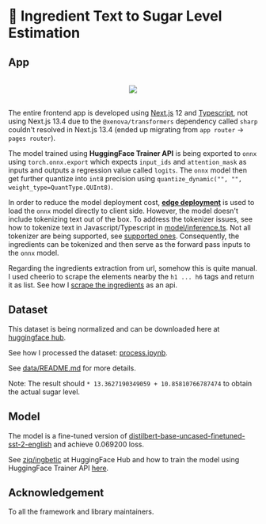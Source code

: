 # 🥪 Ingredient Text to Sugar Level Estimation

## App

<br/>

<div align="center">
    <img src="./asset/demo.gif">
</div>

<br/>

The entire frontend app is developed using [Next.js](https://nextjs.org/) 12 and [Typescript](https://www.typescriptlang.org/), not using Next.js 13.4 due to the `@xenova/transformers` dependency called `sharp` couldn't resolved in Next.js 13.4 (ended up migrating from `app router` -> `pages router`).

The model trained using **HuggingFace Trainer API** is being exported to `onnx` using `torch.onnx.export` which expects `input_ids` and `attention_mask` as inputs and outputs a regression value called `logits`. The `onnx` model then get further quantize into `int8` precision using `quantize_dynamic("", "", weight_type=QuantType.QUInt8)`.

In order to reduce the model deployment cost, [**edge deployment**](https://fullstackdeeplearning.com/course/2022/lecture-5-deployment/#3-move-to-the-edge) is used to load the `onnx` model directly to client side. However, the model doesn't include tokenizing text out of the box. To address the tokenizer issues, see how to tokenize text in Javascript/Typescript in [model/inference.ts](./app/lib/model/inference.ts). Not all tokenizer are being supported, see [supported ones](https://github.com/xenova/transformers.js/blob/8625f4aba35401f0231e2fa9222add4366ccd5ee/src/tokenizers.js#L3158). Consequently, the ingredients can be tokenized and then serve as the forward pass inputs to the `onnx` model.

Regarding the ingredients extraction from url, somehow this is quite manual. I used cheerio to scrape the elements nearby the `h1 ... h6` tags and return it as list. See how I [scrape the ingredients](/app/pages/api/index.ts) as an api.

## Dataset

This dataset is being normalized and can be downloaded here at [huggingface hub](https://huggingface.co/datasets/ziq/ingredient_to_sugar_level).

See how I processed the dataset: [process.ipynb](./data/process.ipynb).

See [data/README.md](./data/) for more details.

Note: The result should `* 13.3627190349059 + 10.85810766787474` to obtain the actual sugar level.

## Model

The model is a fine-tuned version of [distilbert-base-uncased-finetuned-sst-2-english](https://huggingface.co/distilbert-base-uncased-finetuned-sst-2-english) and achieve 0.069200 loss.

See [ziq/ingbetic](https://huggingface.co/ziq/ingbetic) at HuggingFace Hub and how to train the model using HuggingFace Trainer API [here](https://huggingface.co/ziq/ingbetic/blob/main/train.ipynb).

## Acknowledgement

To all the framework and library maintainers.
